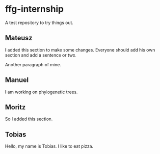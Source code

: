 # ffg-internship
A test repository to try things out.

## Mateusz
I added this section to make some changes. Everyone should add his own section and add a sentence or two.

Another paragraph of mine.

## Manuel
I am working on phylogenetic trees.

## Moritz
So I added this section.

## Tobias
Hello, my name is Tobias. I like to eat pizza.
